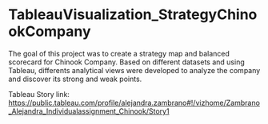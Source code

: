 # TableauVisualization_StrategyChinookCompany
The goal of this project was to create a strategy map and balanced scorecard for Chinook Company. Based on different datasets and using Tableau, differents analytical views were developed to analyze the company and discover its strong and weak points.

Tableau Story link: https://public.tableau.com/profile/alejandra.zambrano#!/vizhome/Zambrano_Alejandra_Individualassignment_Chinook/Story1
